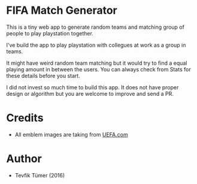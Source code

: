 # FIFA Match Generator
This is a tiny web app to generate random teams and matching group of people to play playstation together. 

I've build the app to play playstation with collegues at work as a group in teams.

It might have weird random team matching but it would try to find a equal playing amount in between the users. You can always check from Stats for these details before you start.

I did not invest so much time to build this app. It does not have proper design or algorithm but you are welcome to improve and send a PR.

# Credits
- All emblem images are taking from [UEFA.com](http://www.uefa.com)

# Author 
- Tevfik Tümer (2016)